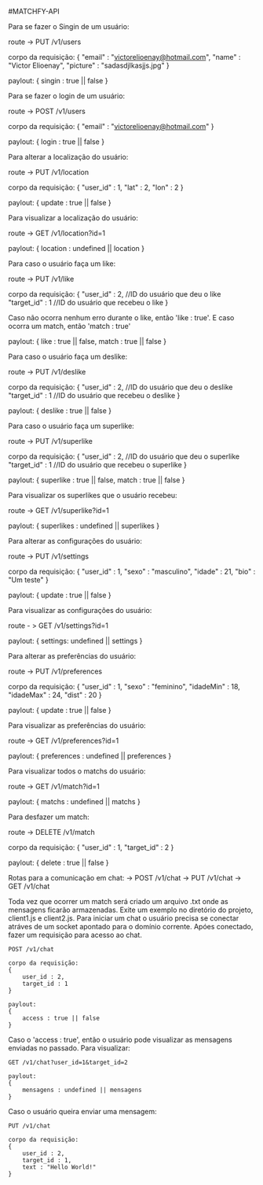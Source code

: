 #MATCHFY-API

Para se fazer o Singin de um usuário:

route -> PUT /v1/users

corpo da requisição:
{
    "email" : "victorelioenay@hotmail.com",
    "name" : "Victor Elioenay",
    "picture" : "sadasdjlkasjjs.jpg"
}

paylout:
{
    singin : true || false
}

Para se fazer o login de um usuário:

route -> POST /v1/users

corpo da requisição:
{
    "email" : "victorelioenay@hotmail.com"
}

paylout:
{
    login : true || false
}

Para alterar a localização do usuário:

route -> PUT /v1/location

corpo da requisição:
{
    "user_id" : 1,
    "lat" : 2,
    "lon" : 2
}

paylout:
{
    update : true || false
}

Para visualizar a localização do usuário:

route -> GET /v1/location?id=1

paylout:
{
    location : undefined || location
}

Para caso o usuário faça um like:

route -> PUT /v1/like

corpo da requisição:
{
    "user_id" : 2, //ID do usuário que deu o like
    "target_id" : 1 //ID do usuário que recebeu o like
}

Caso não ocorra nenhum erro durante o like, então 'like : true'. 
E caso ocorra um match, então 'match : true'

paylout:
{
    like : true || false,
    match : true || false
}

Para caso o usuário faça um deslike:

route -> PUT /v1/deslike

corpo da requisição:
{
    "user_id" : 2, //ID do usuário que deu o deslike
    "target_id" : 1 //ID do usuário que recebeu o deslike
}

paylout:
{
    deslike : true || false
}

Para caso o usuário faça um superlike:

route -> PUT /v1/superlike

corpo da requisição:
{
    "user_id" : 2, //ID do usuário que deu o superlike
    "target_id" : 1 //ID do usuário que recebeu o superlike
}

paylout:
{
    superlike : true || false,
    match : true || false
}

Para visualizar os superlikes que o usuário recebeu:

route -> GET /v1/superlike?id=1

paylout:
{
    superlikes : undefined || superlikes
}

Para alterar as configurações do usuário:

route -> PUT /v1/settings

corpo da requisição:
{
    "user_id" : 1,
    "sexo" : "masculino",
    "idade" : 21,
    "bio" : "Um teste"
}

paylout:
{
    update : true || false
}

Para visualizar as configurações do usuário:

route - > GET /v1/settings?id=1

paylout:
{
    settings: undefined || settings
}

Para alterar as preferências do usuário:

route -> PUT /v1/preferences

corpo da requisição:
{
    "user_id" : 1,
    "sexo" : "feminino",
    "idadeMin" : 18,
    "idadeMax" : 24,
    "dist" : 20 
}

paylout:
{
    update : true || false
}

Para visualizar as preferências do usuário:

route -> GET /v1/preferences?id=1

paylout:
{
    preferences : undefined || preferences 
}

Para visualizar todos o matchs do usuário:

route -> GET /v1/match?id=1

paylout:
{
    matchs : undefined || matchs
}

Para desfazer um match:

route -> DELETE /v1/match

corpo da requisição:
{
    "user_id" : 1,
    "target_id" : 2
}

paylout:
{
    delete : true || false
}

Rotas para a comunicação em chat:
-> POST /v1/chat
-> PUT /v1/chat
-> GET /v1/chat

Toda vez que ocorrer um match será criado um arquivo .txt onde as mensagens ficarão armazenadas. Exite um exemplo no diretório do projeto, client1.js e client2.js.
Para iniciar um chat o usuário precisa se conectar atráves de um socket apontado para o domínio corrente.
Apóes conectado, fazer um requisição para acesso ao chat.

    POST /v1/chat

    corpo da requisição:
    {
        user_id : 2,
        target_id : 1
    }

    paylout:
    {
        access : true || false
    }

Caso o 'access : true', então o usuário pode visualizar as mensagens enviadas no passado.
Para visualizar:

    GET /v1/chat?user_id=1&target_id=2

    paylout:
    {
        mensagens : undefined || mensagens
    }

Caso o usuário queira enviar uma mensagem:

    PUT /v1/chat

    corpo da requisição:
    {
        user_id : 2,
        target_id : 1,
        text : "Hello World!"
    }